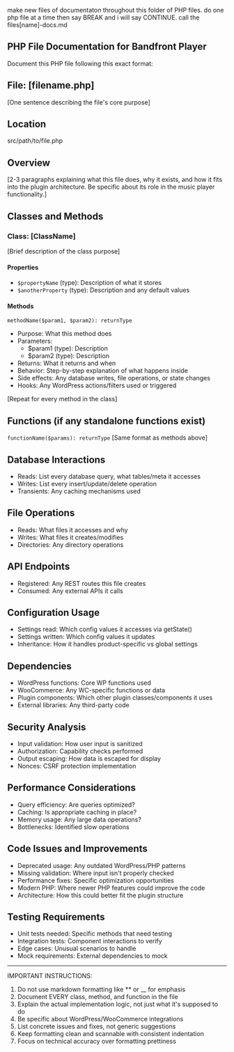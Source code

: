 
make new files of documentaton throughout this folder of PHP files. do one php file at a time then say BREAK and i will say CONTINUE. call the files[name]-docs.md

## PHP File Documentation for Bandfront Player

Document this PHP file following this exact format:

## File: [filename.php]
[One sentence describing the file's core purpose]

## Location
src/path/to/file.php

## Overview
[2-3 paragraphs explaining what this file does, why it exists, and how it fits into the plugin architecture. Be specific about its role in the music player functionality.]

## Classes and Methods

### Class: [ClassName]
[Brief description of the class purpose]

#### Properties
- `$propertyName` (type): Description of what it stores
- `$anotherProperty` (type): Description and any default values

#### Methods

`methodName($param1, $param2): returnType`
- Purpose: What this method does
- Parameters:
  - $param1 (type): Description
  - $param2 (type): Description  
- Returns: What it returns and when
- Behavior: Step-by-step explanation of what happens inside
- Side effects: Any database writes, file operations, or state changes
- Hooks: Any WordPress actions/filters used or triggered

[Repeat for every method in the class]

## Functions (if any standalone functions exist)

`functionName($params): returnType`
[Same format as methods above]

## Database Interactions
- Reads: List every database query, what tables/meta it accesses
- Writes: List every insert/update/delete operation
- Transients: Any caching mechanisms used

## File Operations
- Reads: What files it accesses and why
- Writes: What files it creates/modifies
- Directories: Any directory operations

## API Endpoints
- Registered: Any REST routes this file creates
- Consumed: Any external APIs it calls

## Configuration Usage
- Settings read: Which config values it accesses via getState()
- Settings written: Which config values it updates
- Inheritance: How it handles product-specific vs global settings

## Dependencies
- WordPress functions: Core WP functions used
- WooCommerce: Any WC-specific functions or data
- Plugin components: Which other plugin classes/components it uses
- External libraries: Any third-party code

## Security Analysis
- Input validation: How user input is sanitized
- Authorization: Capability checks performed
- Output escaping: How data is escaped for display
- Nonces: CSRF protection implementation

## Performance Considerations
- Query efficiency: Are queries optimized?
- Caching: Is appropriate caching in place?
- Memory usage: Any large data operations?
- Bottlenecks: Identified slow operations

## Code Issues and Improvements
- Deprecated usage: Any outdated WordPress/PHP patterns
- Missing validation: Where input isn't properly checked
- Performance fixes: Specific optimization opportunities
- Modern PHP: Where newer PHP features could improve the code
- Architecture: How this could better fit the plugin structure

## Testing Requirements
- Unit tests needed: Specific methods that need testing
- Integration tests: Component interactions to verify
- Edge cases: Unusual scenarios to handle
- Mock requirements: External dependencies to mock

---

IMPORTANT INSTRUCTIONS:
1. Do not use markdown formatting like ** or __ for emphasis
2. Document EVERY class, method, and function in the file
3. Explain the actual implementation logic, not just what it's supposed to do
4. Be specific about WordPress/WooCommerce integrations
5. List concrete issues and fixes, not generic suggestions
6. Keep formatting clean and scannable with consistent indentation
7. Focus on technical accuracy over formatting prettiness